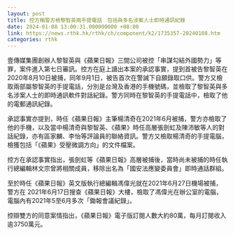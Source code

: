 ```yaml
---
layout: post
title: 控方稱警方檢黎智英兩手提電話　包括與多名涉案人士即時通訊紀錄
date: 2024-01-08 13:00:31.000000000 +08:00
link: https://news.rthk.hk/rthk/ch/component/k2/1735357-20240108.htm
categories: rthk
---
```


壹傳媒集團創辦人黎智英與《蘋果日報》三間公司被控「串謀勾結外國勢力」等罪，案件進入第七日審訊。控方在庭上讀出本案的承認事實，提到首被告黎智英在2020年8月10日被捕，同年9月1日，被告首次在警誡下自願錄取口供。警方又檢取兩部屬黎智英的手提電話，分別是台灣及香港的手機號碼，並檢取了黎智英與多名涉案人士的即時通訊軟件對話紀錄。警方同時在黎智英的手提電話中，檢取了他的電郵通訊紀錄。

承認事實亦提到，時任《蘋果日報》主筆楊清奇在2021年6月被捕，警方亦檢取了他的手機，以及當中楊清奇與黎智英、《蘋果》時任高層張劍虹及陳沛敏等人的對話紀錄，亦有區家麟、李怡等評論員的聯絡資訊。警方又檢取楊清奇的手提電腦，檢獲包括「《蘋果》受壓微調方向」的文件檔案。

控方在承認事實指出，張劍虹等《蘋果日報》高層被捕後，當時尚未被捕的時任執行總編輯林文宗曾將相關成員，移除出名為「國安法應變委員會」即時通話群組。

至於時任《蘋果日報》英文版執行總編輯馮偉光就在2021年6月27日機場被捕，警方在 2021年6月17日搜查《蘋果日報》大樓，檢取了馮偉光在辦公室的電腦，電腦內有2021年5至6月多次「鋤報會議紀錄」。

控辯雙方的同意案情指出，《蘋果日報》電子版訂閱人數大約80萬，每月訂閱收入逾3750萬元。
